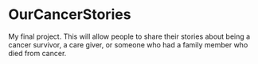 # OurCancerStories
My final project.  This will allow people to share their stories about being a cancer survivor, a care giver, or someone who had a family member who died from cancer.
